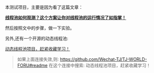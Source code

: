 本测试项目，主要是因为看了这篇文章： 

**[线程池如何观测？这个方案让你对线程池的运行情况了如指掌！](https://www.cnblogs.com/bryan31/p/15813981.html)**

然后按照文中的步骤，做一下实验。













另外,还有一个开源的动态线程池:

[动态线程池项目，赶紧收藏学习！](https://mp.weixin.qq.com/s?__biz=MzU5Mjc5NTIzMA==&mid=2247485875&idx=1&sn=a43cdc1a29e0b7783c1a4e8306abad1a&chksm=fe1b0a82c96c839421a549c8d3ec558ba2f957154ca9510c1956a4d89ae55a4ce699b94fa0db#rd)


> 如果上面连接失效,则:
  https://github.com/Wechat-TJ/TJ-WORLD-FORU#readme
  在这个连接中搜索:    动态线程池项目，赶紧收藏学习！
